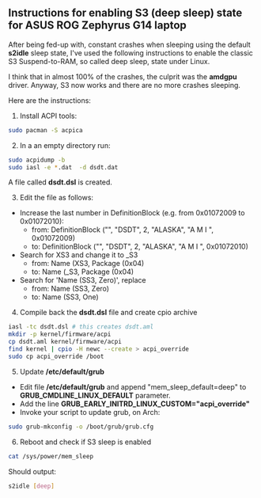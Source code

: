 ## Instructions for enabling S3 (deep sleep) state for ASUS ROG Zephyrus G14 laptop

After being fed-up with, constant crashes when sleeping using the default **s2idle** sleep state, I've used the following instructions to enable the classic S3 Suspend-to-RAM, so called deep sleep, state under Linux.

I think that in almost 100% of the crashes, the culprit was the **amdgpu** driver. Anyway, S3 now works and there are no more crashes sleeping.

Here are the instructions:

1. Install ACPI tools:

```bash
sudo pacman -S acpica
```

2. In a an empty directory run:

```bash
sudo acpidump -b
sudo iasl -e *.dat  -d dsdt.dat
```
A file called **dsdt.dsl** is created.

3. Edit the file as follows:
- Increase the last number in DefinitionBlock (e.g. from 0x01072009 to 0x01072010):
  - from: DefinitionBlock ("", "DSDT", 2, "ALASKA", "A M I ", 0x01072009)
  - to: DefinitionBlock ("", "DSDT", 2, "ALASKA", "A M I ", 0x01072010)
- Search for XS3 and change it to _S3
  - from: Name (XS3, Package (0x04)
  - to: Name (_S3, Package (0x04)
- Search for 'Name (SS3, Zero)', replace
  - from: Name (SS3, Zero)
  - to: Name (SS3, One)


4. Compile back the **dsdt.dsl** file and create cpio archive
```bash
iasl -tc dsdt.dsl # this creates dsdt.aml
mkdir -p kernel/firmware/acpi
cp dsdt.aml kernel/firmware/acpi
find kernel | cpio -H newc --create > acpi_override
sudo cp acpi_override /boot
```

5. Update **/etc/default/grub**
- Edit file **/etc/default/grub** and append "mem_sleep_default=deep" to **GRUB_CMDLINE_LINUX_DEFAULT** parameter.
- Add the line **GRUB_EARLY_INITRD_LINUX_CUSTOM="acpi_override"**
- Invoke your script to update grub, on Arch:
```bash
sudo grub-mkconfig -o /boot/grub/grub.cfg
```


6. Reboot and check if S3 sleep is enabled
```bash
cat /sys/power/mem_sleep
```

Should output:

```bash
s2idle [deep]
```